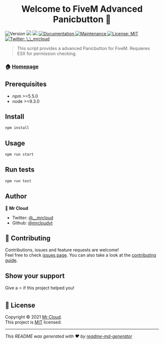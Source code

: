 <h1 align="center">Welcome to FiveM Advanced Panicbutton 👋</h1>
<p>
  <img alt="Version" src="https://img.shields.io/badge/version-1.0.0-blue.svg?cacheSeconds=2592000" />
  <img src="https://img.shields.io/badge/npm-%3E%3D5.5.0-blue.svg" />
  <img src="https://img.shields.io/badge/node-%3E%3D9.3.0-blue.svg" />
  <a href="https://github.com/kefranabg/readme-md-generator#readme" target="_blank">
    <img alt="Documentation" src="https://img.shields.io/badge/documentation-yes-brightgreen.svg" />
  </a>
  <a href="https://github.com/kefranabg/readme-md-generator/graphs/commit-activity" target="_blank">
    <img alt="Maintenance" src="https://img.shields.io/badge/Maintained%3F-yes-green.svg" />
  </a>
  <a href="https://github.com/kefranabg/readme-md-generator/blob/master/LICENSE" target="_blank">
    <img alt="License: MIT" src="https://img.shields.io/github/license/mrcloudyt/FiveM Advanced Panicbutton" />
  </a>
  <a href="https://twitter.com/\_\_mrcloud" target="_blank">
    <img alt="Twitter: \_\_mrcloud" src="https://img.shields.io/twitter/follow/\_\_mrcloud.svg?style=social" />
  </a>
</p>

> This script provides a advanced Panicbutton for FiveM. Requieres ESX for permission checking.

### 🏠 [Homepage](https://github.com/kefranabg/readme-md-generator#readme)

## Prerequisites

- npm >=5.5.0
- node >=9.3.0

## Install

```sh
npm install
```

## Usage

```sh
npm run start
```

## Run tests

```sh
npm run test
```

## Author

👤 **Mr Cloud**

* Twitter: [@\_\_mrcloud](https://twitter.com/\_\_mrcloud)
* Github: [@mrcloudyt](https://github.com/mrcloudyt)

## 🤝 Contributing

Contributions, issues and feature requests are welcome!<br />Feel free to check [issues page](https://github.com/kefranabg/readme-md-generator/issues). You can also take a look at the [contributing guide](https://github.com/kefranabg/readme-md-generator/blob/master/CONTRIBUTING.md).

## Show your support

Give a ⭐️ if this project helped you!

## 📝 License

Copyright © 2021 [Mr Cloud](https://github.com/mrcloudyt).<br />
This project is [MIT](https://github.com/kefranabg/readme-md-generator/blob/master/LICENSE) licensed.

***
_This README was generated with ❤️ by [readme-md-generator](https://github.com/kefranabg/readme-md-generator)_
